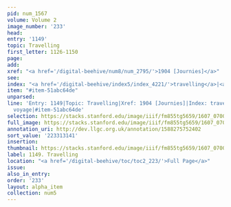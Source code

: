```yaml
---
pid: num_1567
volume: Volume 2
image_number: '233'
head:
entry: '1149'
topic: Travelling
first_letter: 1126-1150
page:
add:
xref: "<a href='/digital-beehive/num8/num_2795/'>1904 [Journies]</a>"
see:
index: "<a href='/digital-beehive/index5/index_4221/'>travelling</a>|<a href='/digital-beehive/index5/index_4434/'>voyage</a>"
item: "#item-51abc64de"
unparsed:
line: 'Entry: 1149|Topic: Travelling|Xref: 1904 [Journies]|Index: travelling|Index:
  voyage|#item-51abc64de'
selection: https://stacks.stanford.edu/image/iiif/fm855tg5659/1607_0700/378,3141,2920,1033/full/0/default.jpg
full_image: https://stacks.stanford.edu/image/iiif/fm855tg5659/1607_0700/full/full/0/default.jpg
annotation_uri: http://dev.llgc.org.uk/annotation/1588275752402
sort_value: '223313141'
insertion:
thumbnail: https://stacks.stanford.edu/image/iiif/fm855tg5659/1607_0700/378,3141,600,180/250,/0/default.jpg
label: 1149. Travelling
location: "<a href='/digital-beehive/toc/toc2_223/'>Full Page</a>"
issue:
also_in_entry:
order: '233'
layout: alpha_item
collection: num5
---
```

